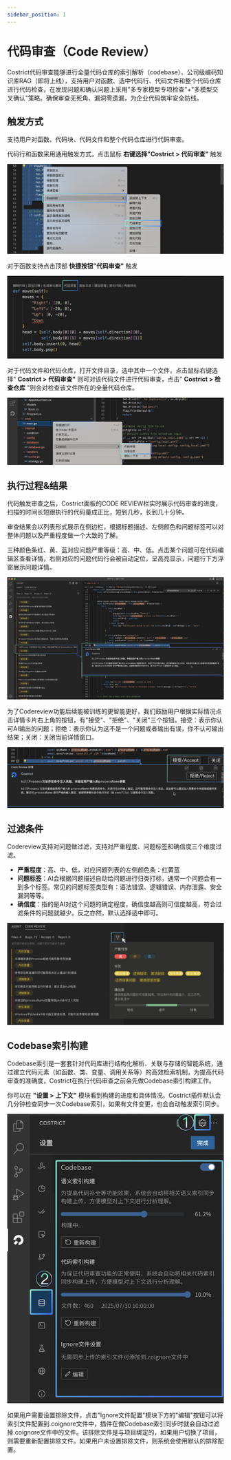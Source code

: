 ```yaml
---
sidebar_position: 1
---
```


# 代码审查（Code Review）

Costrict代码审查能够进行全量代码仓库的索引解析（codebase）、公司级编码知识库RAG（即将上线），支持用户对函数、选中代码行、代码文件和整个代码仓库进行代码检查，在发现问题和确认问题上采用"多专家模型专项检查"+"多模型交叉确认"策略。确保审查无死角、漏洞零遗漏，为企业代码筑牢安全防线。

## 触发方式

支持用户对函数、代码块、代码文件和整个代码仓库进行代码审查。

代码行和函数采用通用触发方式，点击鼠标 **右键选择"Costrict > 代码审查"** 触发

![alt text](img/12.png)

对于函数支持点击顶部 **快捷按钮"代码审查"** 触发

![alt text](img/13.png)

对于代码文件和代码仓库，打开文件目录，选中其中一个文件，点击鼠标右键选择" **Costrict > 代码审查"** 则可对该代码文件进行代码审查，点击" **Costrict > 检查仓库** "则会对检查该文件所在的全量代码仓库。

![alt text](img/14.png)

## 执行过程&结果

代码触发审查之后，Costrict面板的CODE REVIEW栏实时展示代码审查的进度，扫描的时间长短跟执行的代码量成正比，短到几秒，长到几十分钟。

审查结果会以列表形式展示在侧边栏，根据标题描述、左侧颜色和问题标签可以对整体问题以及严重程度做一个大致的了解。

三种颜色条红、黄、蓝对应问题严重等级：高、中、低。点击某个问题可在代码编辑区查看详情，右侧对应的问题代码行会被自动定位，呈高亮显示，问题行下方浮窗展示问题详情。

![alt text](img/15.png)

为了Codereview功能后续能被训练的更智能更好，我们鼓励用户根据实际情况点击详情卡片右上角的按钮，有"接受"、"拒绝"、"关闭"三个按钮。接受：表示你认可AI输出的问题；拒绝：表示你认为这不是一个问题或者输出有误，你不认可输出结果；关闭：关闭当前详情窗口。

![alt text](img/16.png)

## 过滤条件

Codereview支持对问题做过滤，支持对严重程度、问题标签和确信度三个维度过滤。

- **严重程度**：高、中、低，对应问题列表的左侧颜色条：红黄蓝
- **问题标签**：AI会根据问题描述自动给问题进行归类打标，通常一个问题会有一到多个标签。常见的问题标签类型有：语法错误、逻辑错误、内存泄露、安全漏洞等等。
- **确信度**：指的是AI对这个问题的确定程度，确信度越高则可信度越高，符合过滤条件的问题就越少。反之亦然，默认选择适中即可。

![alt text](img/17.png)

## Codebase索引构建

Codebase索引是一套套针对代码库进行结构化解析、关联与存储的智能系统，通过建立代码元素（如函数、类、变量、调用关系等）的高效检索机制，为提高代码审查的准确度，Costrict在执行代码审查之前会先做Codebase索引构建工作。

你可以在 **"设置 > 上下文"** 模块看到构建的进度和具体情况。Costrict插件默认会几分钟检查同步一次Codebase索引，如果有文件变更，也会自动触发索引同步。

![alt text](img/18.png)

如果用户需要设置排除文件，点击"Ignore文件配置"模块下方的"编辑"按钮可以将索引文件配置到.coignore文件中，插件在做Codebase索引同步时就会自动过滤掉.coignore文件中的文件。该排除文件是与项目绑定的，如果用户切换了项目，则需要重新配置排除文件。如果用户未设置排除文件，则系统会使用默认的排除配置。